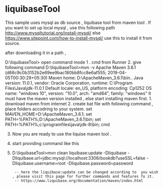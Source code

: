 # liquibaseTool


This sample uses mysql as db source , liquibase tool from maven tool .
If you want to set up local mysql , 
use this following path http://www.mysqltutorial.org/install-mysql/
else 
https://www.sitepoint.com/how-to-install-mysql/ use this to install it from source. 

after downloading it in a path , 

D:\liquibaseTool>
open command mode 
1 . cmd from Runner 
2. give following command 
		D:\liquibaseTool>mvn -v
		Apache Maven 3.6.1 (d66c9c0b3152b2e69ee9bac180bb8fcc8e6af555; 2019-04-05T00:30:29+05:30)
		Maven home: D:\ApacheMaven_3.6.1\bin\..
		Java version: 11.0.1, vendor: Oracle Corporation, runtime: C:\Program Files\Java\jdk-11.0.1
		Default locale: en_US, platform encoding: Cp1252
		OS name: "windows 10", version: "10.0", arch: "amd64", family: "windows"
	It must have the maven version installed , else start installing maven first.
		1. download maven from internet
		2. create bat file with following command , place folders accodring to your system.
			set MAVEN_HOME=D:\ApacheMaven_3.6.1;
			set PATH=%PATH%;D:\ApacheMaven_3.6.1\bin;
			set PATH=%PATH%;c:\programfiles\java\jdk-8\bin;
			cmd 
			
3. Now you are ready to use the liquise maven tool .
4. start providing command like this 
5. D:\liquibaseTool>mvn clean liquibase:update -Dliquibase  -Dliquibase.url=jdbc:mysql://localhost:3306/bookdb?useSSL=false -Dliquibase.username=root -Dliquibase.password=password
	
		-- here the liquibase:update can be changed according to  you wish , please visit this page for further commands and features fo it. 
		-- https://www.liquibase.org/documentation/maven/index.html

  

